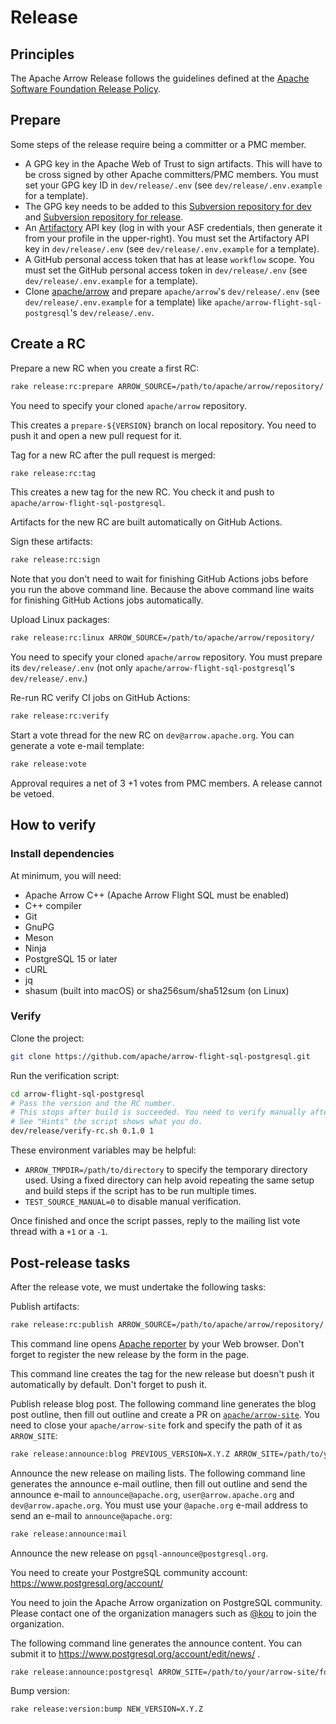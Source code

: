 <!--
  Licensed to the Apache Software Foundation (ASF) under one
  or more contributor license agreements.  See the NOTICE file
  distributed with this work for additional information
  regarding copyright ownership.  The ASF licenses this file
  to you under the Apache License, Version 2.0 (the
  "License"); you may not use this file except in compliance
  with the License.  You may obtain a copy of the License at

    http://www.apache.org/licenses/LICENSE-2.0

  Unless required by applicable law or agreed to in writing,
  software distributed under the License is distributed on an
  "AS IS" BASIS, WITHOUT WARRANTIES OR CONDITIONS OF ANY
  KIND, either express or implied.  See the License for the
  specific language governing permissions and limitations
  under the License.
-->

# Release

## Principles

The Apache Arrow Release follows the guidelines defined at the [Apache
Software Foundation Release
Policy](https://www.apache.org/legal/release-policy.html).

## Prepare

Some steps of the release require being a committer or a PMC member.

- A GPG key in the Apache Web of Trust to sign artifacts. This will
  have to be cross signed by other Apache committers/PMC members. You
  must set your GPG key ID in `dev/release/.env` (see
  `dev/release/.env.example` for a template).
- The GPG key needs to be added to this [Subversion repository for
  dev](https://dist.apache.org/repos/dist/dev/arrow/) and [Subversion
  repository for
  release](https://dist.apache.org/repos/dist/release/arrow/).
- An [Artifactory](https://apache.jfrog.io) API key (log in with your
  ASF credentials, then generate it from your profile in the
  upper-right). You must set the Artifactory API key in
  `dev/release/.env` (see `dev/release/.env.example` for a
  template).
- A GitHub personal access token that has at lease `workflow`
  scope. You must set the GitHub personal access token in
  `dev/release/.env` (see `dev/release/.env.example` for a template).
- Clone [apache/arrow](https://github.com/apache/arrow) and prepare
  `apache/arrow`'s `dev/release/.env` (see `dev/release/.env.example`
  for a template) like `apache/arrow-flight-sql-postgresql`'s
  `dev/release/.env`.

## Create a RC

Prepare a new RC when you create a first RC:

```bash
rake release:rc:prepare ARROW_SOURCE=/path/to/apache/arrow/repository/
```

You need to specify your cloned `apache/arrow` repository.

This creates a `prepare-${VERSION}` branch on local repository. You
need to push it and open a new pull request for it.

Tag for a new RC after the pull request is merged:

```bash
rake release:rc:tag
```

This creates a new tag for the new RC. You check it and push to
`apache/arrow-flight-sql-postgresql`.

Artifacts for the new RC are built automatically on GitHub Actions.

Sign these artifacts:

```bash
rake release:rc:sign
```

Note that you don't need to wait for finishing GitHub Actions jobs
before you run the above command line. Because the above command line
waits for finishing GitHub Actions jobs automatically.

Upload Linux packages:

```bash
rake release:rc:linux ARROW_SOURCE=/path/to/apache/arrow/repository/
```

You need to specify your cloned `apache/arrow` repository. You must
prepare its `dev/release/.env` (not only
`apache/arrow-flight-sql-postgresql`'s `dev/release/.env`.)

Re-run RC verify CI jobs on GitHub Actions:

```bash
rake release:rc:verify
```

Start a vote thread for the new RC on `dev@arrow.apache.org`. You can
generate a vote e-mail template:

```bash
rake release:vote
```

Approval requires a net of 3 +1 votes from PMC members. A release
cannot be vetoed.

## How to verify

### Install dependencies

At minimum, you will need:

- Apache Arrow C++ (Apache Arrow Flight SQL must be enabled)
- C++ compiler
- Git
- GnuPG
- Meson
- Ninja
- PostgreSQL 15 or later
- cURL
- jq
- shasum (built into macOS) or sha256sum/sha512sum (on Linux)

### Verify

Clone the project:

```bash
git clone https://github.com/apache/arrow-flight-sql-postgresql.git
```

Run the verification script:

```bash
cd arrow-flight-sql-postgresql
# Pass the version and the RC number.
# This stops after build is succeeded. You need to verify manually after it.
# See "Hints" the script shows what you do.
dev/release/verify-rc.sh 0.1.0 1
```

These environment variables may be helpful:

- `ARROW_TMPDIR=/path/to/directory` to specify the temporary directory
  used. Using a fixed directory can help avoid repeating the same
  setup and build steps if the script has to be run multiple times.
- `TEST_SOURCE_MANUAL=0` to disable manual verification.

Once finished and once the script passes, reply to the mailing list
vote thread with a `+1` or a `-1`.

## Post-release tasks

After the release vote, we must undertake the following tasks:

Publish artifacts:

```bash
rake release:rc:publish ARROW_SOURCE=/path/to/apache/arrow/repository/
```

This command line opens [Apache
reporter](https://reporter.apache.org/addrelease.html?arrow) by your
Web browser. Don't forget to register the new release by the form in
the page.

This command line creates the tag for the new release but doesn't push
it automatically by default. Don't forget to push it.

Publish release blog post. The following command line generates the
blog post outline, then fill out outline and create a PR on
[`apache/arrow-site`](https://github.com/apache/arrow-site). You need
to close your `apache/arrow-site` fork and specify the path of it as
`ARROW_SITE`:

```bash
rake release:announce:blog PREVIOUS_VERSION=X.Y.Z ARROW_SITE=/path/to/your/arrow-site/fork/repository
```

Announce the new release on mailing lists. The following command line
generates the announce e-mail outline, then fill out outline and send
the announce e-mail to `announce@apache.org`, `user@arrow.apache.org`
and `dev@arrow.apache.org`. You must use your `@apache.org` e-mail
address to send an e-mail to `announce@apache.org`:

```bash
rake release:announce:mail
```

Announce the new release on `pgsql-announce@postgresql.org`.

You need to create your PostgreSQL community account:
https://www.postgresql.org/account/

You need to join the Apache Arrow organization on PostgreSQL
community. Please contact one of the organization managers such as
[@kou](https://github.com/kou) to join the organization.

The following command line generates the announce content. You can
submit it to https://www.postgresql.org/account/edit/news/ .

```bash
rake release:announce:postgresql ARROW_SITE=/path/to/your/arrow-site/fork/repository
```

Bump version:

```bash
rake release:version:bump NEW_VERSION=X.Y.Z
```
